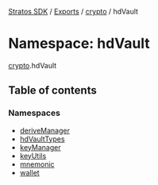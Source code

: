 [Stratos SDK](../README.md) / [Exports](../modules.md) / [crypto](crypto.md) / hdVault

# Namespace: hdVault

[crypto](crypto.md).hdVault

## Table of contents

### Namespaces

- [deriveManager](crypto.hdVault.deriveManager.md)
- [hdVaultTypes](crypto.hdVault.hdVaultTypes.md)
- [keyManager](crypto.hdVault.keyManager.md)
- [keyUtils](crypto.hdVault.keyUtils.md)
- [mnemonic](crypto.hdVault.mnemonic.md)
- [wallet](crypto.hdVault.wallet.md)
